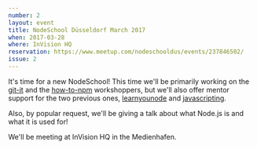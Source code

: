 ```yaml
---
number: 2
layout: event
title: NodeSchool Düsseldorf March 2017
when: 2017-03-28
where: InVision HQ
reservation: https://www.meetup.com/nodeschooldus/events/237846502/
issue: 2
---
```


It's time for a new NodeSchool! This time we'll be primarily working on the
[git-it] and the [how-to-npm] workshoppers, but we'll also offer mentor support
for the two previous ones, [learnyounode] and [javascripting].

Also, by popular request, we'll be giving a talk about what Node.js is
and what it is used for!

We'll be meeting at InVision HQ in the Medienhafen.

[git-it]: https://github.com/jlord/git-it
[how-to-npm]: https://github.com/workshopper/how-to-npm
[learnyounode]: http://github.com/workshopper/learnyounode
[javascripting]: http://github.com/sethvincent/javascripting
